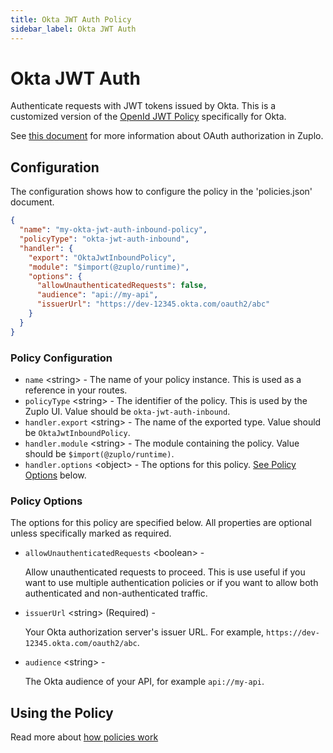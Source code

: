 ```yaml
---
title: Okta JWT Auth Policy
sidebar_label: Okta JWT Auth
---
```


<!-- WARNING: This document is generated. DO NOT EDIT BY HAND -->

# Okta JWT Auth






<!-- start: intro.md -->
Authenticate requests with JWT tokens issued by Okta. This is a customized version of the [OpenId JWT Policy](https://zuplo.com/docs/policies/open-id-jwt-auth-inbound) specifically for Okta.

See [this document](https://zuplo.com/docs/articles/oauth-authentication) for more information about OAuth authorization in Zuplo.

<!-- end: intro.md -->

<PolicyStatus isBeta={false} isPaidAddOn={false} />



## Configuration 

The configuration shows how to configure the policy in the 'policies.json' document.

```json title="config/policies.json"
{
  "name": "my-okta-jwt-auth-inbound-policy",
  "policyType": "okta-jwt-auth-inbound",
  "handler": {
    "export": "OktaJwtInboundPolicy",
    "module": "$import(@zuplo/runtime)",
    "options": {
      "allowUnauthenticatedRequests": false,
      "audience": "api://my-api",
      "issuerUrl": "https://dev-12345.okta.com/oauth2/abc"
    }
  }
}
```

<div className="policy-options">
<div><h3 class="anchor anchorWithStickyNavbar_node_modules-@docusaurus-theme-classic-lib-theme-Heading-styles-module" id="policy-configuration">Policy Configuration<a href="#policy-configuration" class="hash-link" aria-label="Direct link to Policy Configuration" title="Direct link to Policy Configuration">​</a></h3><ul><li><code>name</code> <span class="type-option">&lt;string&gt;</span> - The name of your policy instance. This is used as a reference in your routes.</li><li><code>policyType</code> <span class="type-option">&lt;string&gt;</span> - The identifier of the policy. This is used by the Zuplo UI. Value should be <code>okta-jwt-auth-inbound</code>.</li><li><code>handler.export</code> <span class="type-option">&lt;string&gt;</span> - The name of the exported type. Value should be <code>OktaJwtInboundPolicy</code>.</li><li><code>handler.module</code> <span class="type-option">&lt;string&gt;</span> - The module containing the policy. Value should be <code>$import(@zuplo/runtime)</code>.</li><li><code>handler.options</code> <span class="type-option">&lt;object&gt;</span> - The options for this policy. <a href="#policy-options">See Policy Options</a> below.</li></ul><h3 class="anchor anchorWithStickyNavbar_node_modules-@docusaurus-theme-classic-lib-theme-Heading-styles-module" id="policy-options">Policy Options<a href="#policy-options" class="hash-link" aria-label="Direct link to Policy Options" title="Direct link to Policy Options">​</a></h3><p>The options for this policy are specified below. All properties are optional unless specifically marked as required.</p><ul><li><code>allowUnauthenticatedRequests</code><span class="type-option"> &lt;boolean&gt;</span> - <div><p>Allow unauthenticated requests to proceed. This is use useful if you want to use multiple authentication policies or if you want to allow both authenticated and non-authenticated traffic.</p></div></li><li><code>issuerUrl</code><span class="type-option"> &lt;string&gt;</span><span class="required-option"> (Required)</span> - <div><p>Your Okta authorization server's issuer URL. For example, <code>https://dev-12345.okta.com/oauth2/abc</code>.</p></div></li><li><code>audience</code><span class="type-option"> &lt;string&gt;</span> - <div><p>The Okta audience of your API, for example <code>api://my-api</code>.</p></div></li></ul></div>
</div>

## Using the Policy
<!-- start: doc.md -->

<!-- end: doc.md -->

Read more about [how policies work](/docs/articles/policies)
